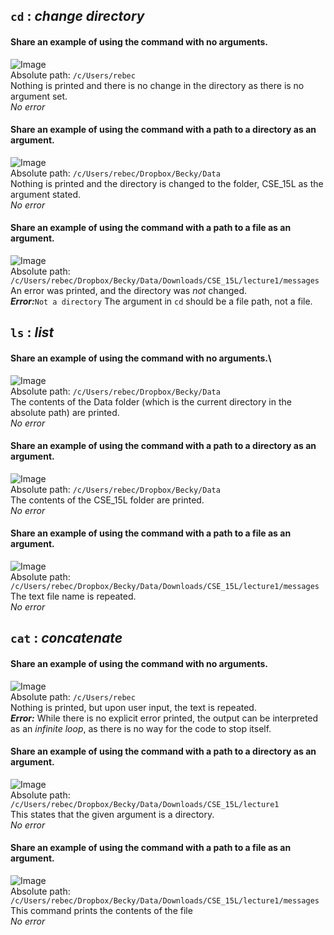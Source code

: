 ```cd``` : *change directory*
---
#### **Share an example of using the command with no arguments.**
![Image](cd_empty.png)	\
Absolute path: ```/c/Users/rebec```\
Nothing is printed and there is no change in the directory as there is no argument set.\
*No error* 
#### **Share an example of using the command with a path to a directory as an argument.**
![Image](cd_path.png)	\
Absolute path: ```/c/Users/rebec/Dropbox/Becky/Data``` \
Nothing is printed and the directory is changed to the folder, CSE_15L as the argument stated.\
*No error*
#### **Share an example of using the command with a path to a file as an argument.**
![Image](cd_file.png)	\
Absolute path: ```/c/Users/rebec/Dropbox/Becky/Data/Downloads/CSE_15L/lecture1/messages```\
An error was printed, and the directory was *not* changed. \
**_Error:_**```Not a directory``` The argument in ```cd``` should be a file path, not a file. 



```ls``` : *list*
---
#### **Share an example of using the command with no arguments.**\
![Image](ls_empty.png)	\
Absolute path: ```/c/Users/rebec/Dropbox/Becky/Data```\
The contents of the Data folder (which is the current directory in the absolute path) are printed.\
*No error*

#### **Share an example of using the command with a path to a directory as an argument.**
![Image](ls_path.png)	\
Absolute path: ```/c/Users/rebec/Dropbox/Becky/Data```\
The contents of the CSE_15L folder are printed. \
*No error*
#### **Share an example of using the command with a path to a file as an argument.**
![Image](ls_file.png)	\
Absolute path: ```/c/Users/rebec/Dropbox/Becky/Data/Downloads/CSE_15L/lecture1/messages```\
The text file name is repeated. \
*No error*



```cat``` : *concatenate*
---
#### **Share an example of using the command with no arguments.**
![Image](cat_empty.png)	\
Absolute path: ```/c/Users/rebec```\
Nothing is printed, but upon user input, the text is repeated.\
**_Error:_** While there is no explicit error printed, the output can be interpreted as an *infinite loop*, as there is no way for the code to stop itself.

#### **Share an example of using the command with a path to a directory as an argument.**
![Image](cat_path.png)	\
Absolute path: ```/c/Users/rebec/Dropbox/Becky/Data/Downloads/CSE_15L/lecture1```\
This states that the given argument is a directory. \
*No error*



#### **Share an example of using the command with a path to a file as an argument.**
![Image](cat_file.png)	\
Absolute path: ```/c/Users/rebec/Dropbox/Becky/Data/Downloads/CSE_15L/lecture1/messages```\
This command prints the contents of the file\
*No error*
